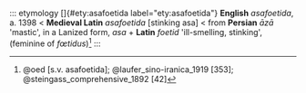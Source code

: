 ::: etymology
[]{#ety:asafoetida label="ety:asafoetida"} **English** *asafoetida*, a.
1398 \< **Medieval Latin** *asafoetida* \[stinking asa\] \< from
**Persian** *āzā* 'mastic', in a Lanized form, *asa* + **Latin**
*foetid* 'ill-smelling, stinking', (feminine of *fœtidus*)[^1]
:::

[^1]: @oed [s.v. asafoetida]; @laufer_sino-iranica_1919 [353];
    @steingass_comprehensive_1892 [42]
